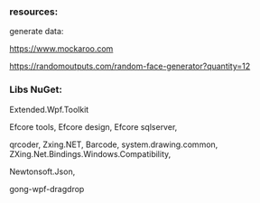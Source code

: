 ### resources: 
generate data: 

https://www.mockaroo.com 

https://randomoutputs.com/random-face-generator?quantity=12

### Libs NuGet:

Extended.Wpf.Toolkit

Efcore tools, Efcore design, Efcore sqlserver, 

qrcoder, Zxing.NET, Barcode, system.drawing.common, ZXing.Net.Bindings.Windows.Compatibility, 

Newtonsoft.Json, 

gong-wpf-dragdrop
